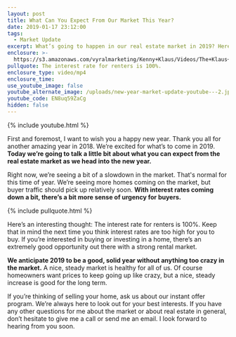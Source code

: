 ```yaml
---
layout: post
title: What Can You Expect From Our Market This Year?
date: 2019-01-17 23:12:00
tags:
  - Market Update
excerpt: What’s going to happen in our real estate market in 2019? Here’s what I think.
enclosure: >-
  https://s3.amazonaws.com/vyralmarketing/Kenny+Klaus/Videos/The+Klaus+Team-+What+Can+You+Expect+From+Our+Market+This+Year_.mp4
pullquote: The interest rate for renters is 100%.
enclosure_type: video/mp4
enclosure_time:
use_youtube_image: false
youtube_alternate_image: /uploads/new-year-market-update-youtube---2.jpg
youtube_code: EN8uq59ZaCg
hidden: false
---
```


{% include youtube.html %}

First and foremost, I want to wish you a happy new year. Thank you all for another amazing year in 2018. We’re excited for what’s to come in 2019. **Today we’re going to talk a little bit about what you can expect from the real estate market as we head into the new year.**

Right now, we’re seeing a bit of a slowdown in the market. That's normal for this time of year. We’re seeing more homes coming on the market, but buyer traffic should pick up relatively soon. **With interest rates coming down a bit, there’s a bit more sense of urgency for buyers.**

{% include pullquote.html %}

Here’s an interesting thought: The interest rate for renters is 100%. Keep that in mind the next time you think interest rates are too high for you to buy. If you’re interested in buying or investing in a home, there’s an extremely good opportunity out there with a strong rental market.

**We anticipate 2019 to be a good, solid year without anything too crazy in the market.** A nice, steady market is healthy for all of us. Of course homeowners want prices to keep going up like crazy, but a nice, steady increase is good for the long term.

If you’re thinking of selling your home, ask us about our instant offer program. We’re always here to look out for your best interests. If you have any other questions for me about the market or about real estate in general, don’t hesitate to give me a call or send me an email. I look forward to hearing from you soon.